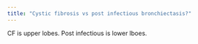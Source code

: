 ```yaml
---
title: "Cystic fibrosis vs post infectious bronchiectasis?"
---
```

CF is upper lobes. Post infectious is lower lboes.

